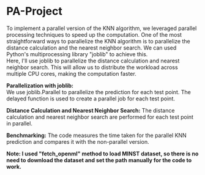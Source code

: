 # PA-Project  
To implement a parallel version of the KNN algorithm, we leveraged parallel processing techniques to speed up the computation. One of the most straightforward ways to parallelize the KNN algorithm is to parallelize the distance calculation and the nearest neighbor search. We can used Python's multiprocessing library "joblib" to achieve this.   
Here, I'll use joblib to parallelize the distance calculation and nearest neighbor search. This will allow us to distribute the workload across multiple CPU cores, making the computation faster.


**Parallelization with joblib:**   
We use joblib.Parallel to parallelize the prediction for each test point. The delayed function is used to create a parallel job for each test point.


**Distance Calculation and Nearest Neighbor Search:**
The distance calculation and nearest neighbor search are performed for each test point in parallel.

**Benchmarking:** 
The code measures the time taken for the parallel KNN prediction and compares it with the non-parallel version.

**Note: I used "fetch_openml" method to load MINST dataset, so there is no need to download the dataset and set the path manually for the code to work.**
